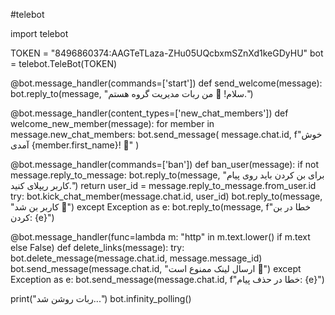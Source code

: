 #telebot


import telebot


TOKEN = "8496860374:AAGTeTLaza-ZHu05UQcbxmSZnXd1keGDyHU"
bot = telebot.TeleBot(TOKEN)


@bot.message_handler(commands=['start'])
def send_welcome(message):
    bot.reply_to(message, "سلام! 👋 من ربات مدیریت گروه هستم.")


@bot.message_handler(content_types=['new_chat_members'])
def welcome_new_member(message):
    for member in message.new_chat_members:
        bot.send_message(
            message.chat.id,
            f"خوش آمدی {member.first_name}! 🌹"
        )


@bot.message_handler(commands=['ban'])
def ban_user(message):
    if not message.reply_to_message:
        bot.reply_to(message, "برای بن کردن باید روی پیام کاربر ریپلای کنید.")
        return
    user_id = message.reply_to_message.from_user.id
    try:
        bot.kick_chat_member(message.chat.id, user_id)
        bot.reply_to(message, "کاربر بن شد 🚫")
    except Exception as e:
        bot.reply_to(message, f"خطا در بن کردن: {e}")


@bot.message_handler(func=lambda m: "http" in m.text.lower() if m.text else False)
def delete_links(message):
    try:
        bot.delete_message(message.chat.id, message.message_id)
        bot.send_message(message.chat.id, "ارسال لینک ممنوع است 🚫")
    except Exception as e:
        bot.send_message(message.chat.id, f"خطا در حذف پیام: {e}")


print("ربات روشن شد...")
bot.infinity_polling()


